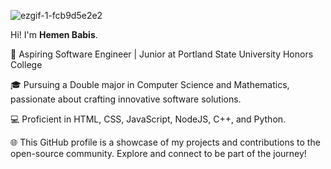 
![ezgif-1-fcb9d5e2e2](https://github.com/hemuye/hemuye/assets/160711963/f1ca7aa0-bf4b-4423-8c71-04aafe8fcde4)

Hi! I'm **Hemen Babis**.

🚀 Aspiring Software Engineer | Junior at Portland State University Honors College

🎓 Pursuing a Double major in Computer Science and Mathematics, passionate about crafting innovative software solutions.

💻 Proficient in HTML, CSS, JavaScript, NodeJS, C++, and Python.

🌐 This GitHub profile is a showcase of my projects and contributions to the open-source community. Explore and connect to be part of the journey!
